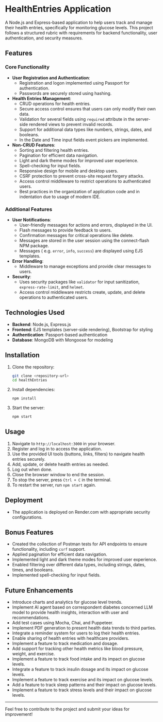 # HealthEntries Application

A Node.js and Express-based application to help users track and manage their health entries, specifically for monitoring glucose levels. This project follows a structured rubric with requirements for backend functionality, user authentication, and security measures.

## Features

### Core Functionality
- **User Registration and Authentication**:
    - Registration and logon implemented using Passport for authentication.
    - Passwords are securely stored using hashing.
- **Health Entries Management**:
    - CRUD operations for health entries.
    - Secure access control ensures that users can only modify their own data.
    - Validation for several fields using `required` attribute in the server-side rendered views to prevent invalid records.
    - Support for additional data types like numbers, strings, dates, and booleans.
    - In the Date and Time input fields event pickers are implemented.
- **Non-CRUD Features**:
    - Sorting and filtering health entries.
    - Pagination for efficient data navigation.
    - Light and dark theme modes for improved user experience.
    - Spell-checking for input fields.
    - Responsive design for mobile and desktop users.
    - CSRF protection to prevent cross-site request forgery attacks.
    - Access control middleware to restrict operations to authenticated users.
    - Best practices in the organization of application code and in indentation due to usage of modern IDE.

### Additional Features
- **User Notifications**:
    - User-friendly messages for actions and errors, displayed in the UI.
    - Flash messages to provide feedback to users.
    - Confirmation messages for critical operations like delete.
    - Messages are stored in the user session using the connect-flash NPM package.
    - Messages ( e.g. `error`, `info`, `success`) are displayed using EJS templates.
- **Error Handling**:
    - Middleware to manage exceptions and provide clear messages to users.
- **Security**:
    - Uses security packages like `validator` for input sanitization, `express-rate-limit`, and `helmet`.
    - Access control middleware restricts create, update, and delete operations to authenticated users.

## Technologies Used
- **Backend**: Node.js, Express.js
- **Frontend**: EJS templates (server-side rendering), Bootstrap for styling
- **Authentication**: Passport-based authentication
- **Database**: MongoDB with Mongoose for modeling

## Installation
1. Clone the repository:
   ```bash
   git clone <repository-url>
   cd healthEntries
   ```
2. Install dependencies:
   ```bash
   npm install
   ```
3. Start the server:
   ```bash
   npm start
   ```

## Usage
1. Navigate to `http://localhost:3000` in your browser.
2. Register and log in to access the application.
3. Use the provided UI tools (buttons, links, filters) to navigate health entries securely.
4. Add, update, or delete health entries as needed.
5. Log out when done.
6. Close the browser window to end the session.
7. To stop the server, press `Ctrl + C` in the terminal.
8. To restart the server, run `npm start` again.

## Deployment
- The application is deployed on Render.com with appropriate security configurations.

## Bonus Features
- Created the collection of Postman tests for API endpoints to ensure functionality, including `csrf` support.
- Applied pagination for efficient data navigation.
- Implemented light and dark theme modes for improved user experience.
- Enabled filtering over different data types, including strings, dates, times, and booleans.
- Implemented spell-checking for input fields.

## Future Enhancements
- Introduce charts and analytics for glucose level trends.
- Implement AI agent based on correspondent diabetes concerned LLM model to provide health insights, interaction with user and recommendations.
- Add test cases using Mocha, Chai, and Puppeteer.
- Implement PDF generation to present health data trends to third parties.
- Integrate a reminder system for users to log their health entries.
- Enable sharing of health entries with healthcare providers.
- Implement a feature to track medication and dosage.
- Add support for tracking other health metrics like blood pressure, weight, and exercise.
- Implement a feature to track food intake and its impact on glucose levels.
- Integrate a feature to track insulin dosage and its impact on glucose levels.
- Implement a feature to track exercise and its impact on glucose levels.
- Add a feature to track sleep patterns and their impact on glucose levels.
- Implement a feature to track stress levels and their impact on glucose levels.

---

Feel free to contribute to the project and submit your ideas for improvement!
